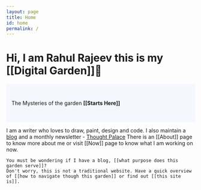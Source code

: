 ```yaml
---
layout: page
title: Home
id: home
permalink: /
---
```


# Hi, I am **Rahul Rajeev** this is my [[Digital Garden]]🌱

<p style="padding: 3em 1em; background: #f5f7ff; border-radius: 4px;">The Mysteries of the garden <span style="font-weight: bold">[[Starts Here]]</span>
 </p>

<p>
    I am a writer who loves to draw, paint, design and code. I also maintain a <a href="(https://blog.rahulrajeev.net">blog</a> and a monthly newsletter - <a href="(https://blog.rahulrajeev.net/#/portal)">Thought Palace</a> There is an [[About]] page to know more about me or visit [[Now]] page to know what I am working on now.

    You must be wondering if I have a blog, [[what purpose does this garden serve]]?
    Don't worry, this is not a traditional website. Have a quick overview of [[how to navigate though this garden]] or find out [[this site is]].
</p>


<style>
  .wrapper {
    max-width: 46em;
  }
</style>
